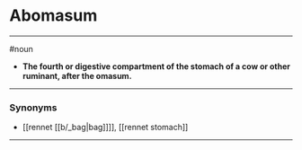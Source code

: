 # Abomasum
---
#noun
- **The fourth or digestive compartment of the stomach of a cow or other ruminant, after the omasum.**
---
### Synonyms
- [[rennet [[b/_bag|bag]]]], [[rennet stomach]]
---
